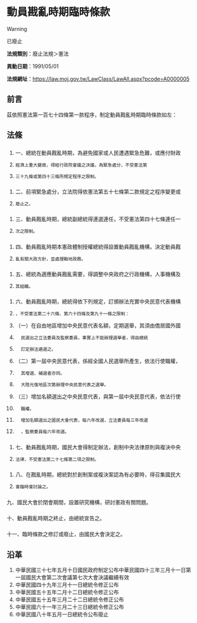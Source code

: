 # 動員戡亂時期臨時條款
> [!WARNING]
> 已廢止

**法規類別**：廢止法規＞憲法

**異動日期**：1991/05/01  

**法規網址**：https://law.moj.gov.tw/LawClass/LawAll.aspx?pcode=A0000005

## 前言
茲依照憲法第一百七十四條第一款程序，制定動員戡亂時期臨時條款如左：

## 法條
##### 
1. 一、總統在動員戡亂時期，為避免國家或人民遭遇緊急危難，或應付財政
1.     經濟上重大變故，得經行政院會議之決議，為緊急處分，不受憲法第
1.     三十九條或第四十三條所規定程序之限制。

##### 
1. 二、前項緊急處分，立法院得依憲法第五十七條第二款規定之程序變更或
1.     廢止之。

##### 
1. 三、動員戡亂時期，總統副總統得連選連任，不受憲法第四十七條連任一
1.     次之限制。

##### 
1. 四、動員戡亂時期本憲政體制授權總統得設置動員戡亂機構，決定動員戡
1.     亂有關大政方針，並處理戰地政務。

##### 
1. 五、總統為適應動員戡亂需要，得調整中央政府之行政機構，人事機構及
1.     其組織。

##### 
1. 六、動員戡亂時期，總統得依下列規定，訂頒辦法充實中央民意代表機構
1.     ，不受憲法第二十六條、第六十四條及第九十一條之限制：
1. （一）在自由地區增加中央民意代表名額，定期選舉，其須由僑居國外國
1.       民選出之立法委員及監察委員，事實上不能辦理選舉者，得由總統
1.       訂定辦法遴選之。
1. （二）第一屆中央民意代表，係經全國人民選舉所產生，依法行使職權，
1.       其增選、補選者亦同。
1.       大陸光復地區次第辦理中央民意代表之選舉。
1. （三）增加名額選出之中央民意代表，與第一屆中央民意代表，依法行使
1.       職權。
1.       增加名額選出之國民大會代表，每六年改選，立法委員每三年改選
1.       ，監察委員每六年改選。

##### 
1. 七、動員戡亂時期，國民大會得制定辦法，創制中央法律原則與複決中央
1.     法律，不受憲法第二十七條第二項之限制。

##### 
1. 八、在戡亂時期，總統對於創制案或複決案認為有必要時，得召集國民大
1.     會臨時會討論之。

##### 
九、國民大會於閉會期間，設置研究機構，研討憲政有關問題。

##### 
十、動員戡亂時期之終止，由總統宣告之。

##### 
十一、臨時條款之修訂或廢止，由國民大會決定之。

## 沿革
1. 中華民國三十七年五月十日國民政府制定公布中華民國四十三年三月十一日第一屆國民大會第二次會議第七次大會決議繼續有效
1. 中華民國四十九年三月十一日總統令修正公布
1. 中華民國五十五年二月十二日總統令修正公布
1. 中華民國五十五年三月二十二日總統令修正公布
1. 中華民國六十一年三月二十三日總統令修正公布
1. 中華民國八十年五月一日總統令公布廢止
